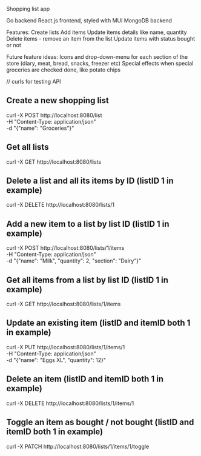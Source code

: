 Shopping list app

Go backend
React.js frontend, styled with MUI
MongoDB backend

Features:
Create lists
Add items
Update items details like name, quantity
Delete items - remove an item from the list
Update items with status bought or not


Future feature ideas:
Icons and drop-down-menu for each section of the store (diary, meat, bread, snacks, freezer etc)
Special effects when special groceries are checked done, like potato chips


// curls for testing API
## Create a new shopping list
curl -X POST http://localhost:8080/list \
  -H "Content-Type: application/json" \
  -d "{\"name\": \"Groceries\"}"

## Get all lists
curl -X GET http://localhost:8080/lists

## Delete a list and all its items by ID (listID 1 in example)
curl -X DELETE http://localhost:8080/lists/1

## Add a new item to a list by list ID (listID 1 in example)
curl -X POST http://localhost:8080/lists/1/items \
  -H "Content-Type: application/json" \
  -d "{\"name\": \"Milk\", \"quantity\": 2, \"section\": \"Dairy\"}"

## Get all items from a list by list ID (listID 1 in example)
curl -X GET http://localhost:8080/lists/1/items

## Update an existing item (listID and itemID both 1 in example)
curl -X PUT http://localhost:8080/lists/1/items/1 \
  -H "Content-Type: application/json" \
  -d "{\"name\": \"Eggs XL\", \"quantity\": 12}"

## Delete an item (listID and itemID both 1 in example)
curl -X DELETE http://localhost:8080/lists/1/items/1

## Toggle an item as bought / not bought (listID and itemID both 1 in example)
curl -X PATCH http://localhost:8080/lists/1/items/1/toggle

<!-- todo after mvp -->
<!-- delete list endpoint -->
<!-- get all lists -->